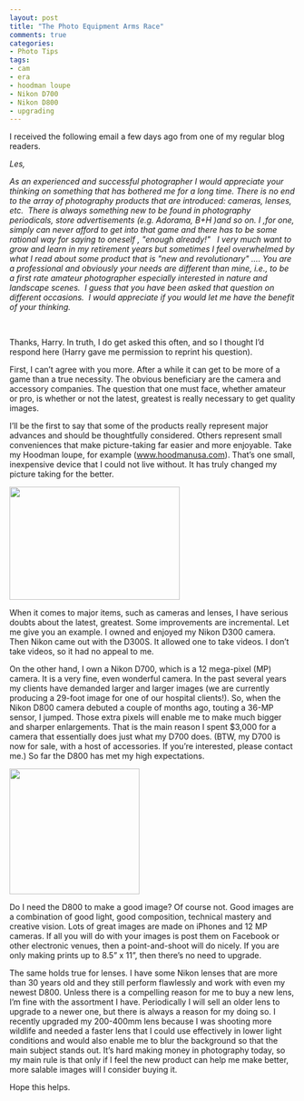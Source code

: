 ```yaml
---
layout: post
title: "The Photo Equipment Arms Race"
comments: true
categories:
- Photo Tips
tags:
- cam
- era
- hoodman loupe
- Nikon D700
- Nikon D800
- upgrading
---
```

I received the following email a few days ago from one of my regular blog readers.

<em>Les, </em>

<em>As an experienced and successful photographer I would appreciate your thinking on something that has bothered me for a long time. There is no end to the array of photography products that are introduced: cameras, lenses, etc.  There is always something new to be found in photography periodicals, store advertisements (e.g. Adorama, B+H )and so on. I ,for one, simply can never afford to get into that game and there has to be some rational way for saying to oneself , "enough already!"   I very much want to grow and learn in my retirement years but sometimes I feel overwhelmed by what I read about some product that is "new and revolutionary" …. You are a professional and obviously your needs are different than mine, i.e., to be a first rate amateur photographer especially interested in nature and landscape scenes.  I guess that you have been asked that question on different occasions.  I would appreciate if you would let me have the benefit of your thinking. </em>

&nbsp;

Thanks, Harry. In truth, I do get asked this often, and so I thought I’d respond here (Harry gave me permission to reprint his question).

First, I can’t agree with you more. After a while it can get to be more of a game than a true necessity. The obvious beneficiary are the camera and accessory companies. The question that one must face, whether amateur or pro, is whether or not the latest, greatest is really necessary to get quality images.

I’ll be the first to say that some of the products really represent major advances and should be thoughtfully considered. Others represent small conveniences that make picture-taking far easier and more enjoyable. Take my Hoodman loupe, for example (<a href="http://www.hoodmanusa.com/products.asp?dept=1017">www.hoodmanusa.com</a>). That’s one small, inexpensive device that I could not live without. It has truly changed my picture taking for the better.

<a href="http://blog.lesterpickerphoto.com/wp-content/uploads/2012/06/HLPP3_11full.gif"><img class="alignnone size-medium wp-image-2232" title="HLPP3_11(full)" src="http://blog.lesterpickerphoto.com/wp-content/uploads/2012/06/HLPP3_11full-300x199.gif" alt="" width="300" height="199" /></a>

When it comes to major items, such as cameras and lenses, I have serious doubts about the latest, greatest. Some improvements are incremental. Let me give you an example. I owned and enjoyed my Nikon D300 camera. Then Nikon came out with the D300S. It allowed one to take videos. I don’t take videos, so it had no appeal to me.

On the other hand, I own a Nikon D700, which is a 12 mega-pixel (MP) camera. It is a very fine, even wonderful camera. In the past several years my clients have demanded larger and larger images (we are currently producing a 29-foot image for one of our hospital clients!). So, when the Nikon D800 camera debuted a couple of months ago, touting a 36-MP sensor, I jumped. Those extra pixels will enable me to make much bigger and sharper enlargements. That is the main reason I spent $3,000 for a camera that essentially does just what my D700 does. (BTW, my D700 is now for sale, with a host of accessories. If you’re interested, please contact me.) So far the D800 has met my high expectations.

<a href="http://blog.lesterpickerphoto.com/wp-content/uploads/2012/06/images.jpeg"><img class="alignnone size-full wp-image-2233" title="images" src="http://blog.lesterpickerphoto.com/wp-content/uploads/2012/06/images.jpeg" alt="" width="229" height="221" /></a>

Do I need the D800 to make a good image? Of course not. Good images are a combination of good light, good composition, technical mastery and creative vision. Lots of great images are made on iPhones and 12 MP cameras. If all you will do with your images is post them on Facebook or other electronic venues, then a point-and-shoot will do nicely. If you are only making prints up to 8.5” x 11”, then there’s no need to upgrade.

The same holds true for lenses. I have some Nikon lenses that are more than 30 years old and they still perform flawlessly and work with even my newest D800. Unless there is a compelling reason for me to buy a new lens, I’m fine with the assortment I have. Periodically I will sell an older lens to upgrade to a newer one, but there is always a reason for my doing so. I recently upgraded my 200-400mm lens because I was shooting more wildlife and needed a faster lens that I could use effectively in lower light conditions and would also enable me to blur the background so that the main subject stands out. It’s hard making money in photography today, so my main rule is that only if I feel the new product can help me make better, more salable images will I consider buying it.

Hope this helps.